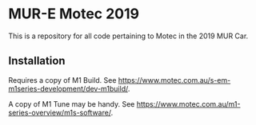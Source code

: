 # MUR-E Motec 2019
This is a repository for all code pertaining to Motec in the 2019 MUR Car.

## Installation
Requires a copy of M1 Build. See https://www.motec.com.au/s-em-m1series-development/dev-m1build/.

A copy of M1 Tune may be handy. See https://www.motec.com.au/m1-series-overview/m1s-software/.
